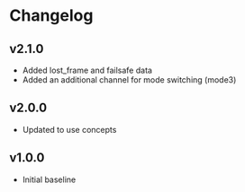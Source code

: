 # Changelog

## v2.1.0
- Added lost_frame and failsafe data
- Added an additional channel for mode switching (mode3)

## v2.0.0
- Updated to use concepts

## v1.0.0
- Initial baseline
